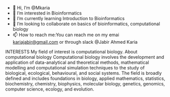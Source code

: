 - 👋 Hi, I’m @Mkaria
- 👀 I’m interested in Bioinformatics
- 🌱 I’m currently learning Introduction to Bioinformatics
- 💞️ I’m looking to collaborate on basics of bioinformatics, computational biology
- 📫 How to reach me:You can reach me on my emai kariajabir@gmail.com or through slack @Jabir Ahmed Karia

INTERESTS
My field of interest is computational biology. 
About computational biology 
Computational biology involves the development and application of data-analytical and theoretical methods, 
mathematical modelling and computational simulation techniques to the study of biological, ecological, behavioural, 
and social systems. The field is broadly defined and includes foundations in biology, applied mathematics, 
statistics, biochemistry, chemistry, biophysics, molecular biology, genetics, genomics, computer science, ecology, and evolution.

